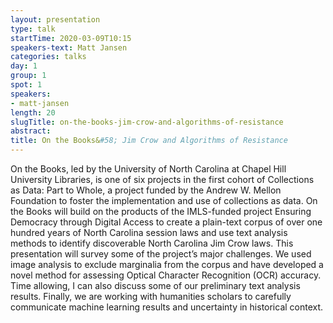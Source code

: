 ```yaml
---
layout: presentation
type: talk
startTime: 2020-03-09T10:15
speakers-text: Matt Jansen
categories: talks
day: 1
group: 1
spot: 1
speakers:
- matt-jansen
length: 20
slugTitle: on-the-books-jim-crow-and-algorithms-of-resistance
abstract:
title: On the Books&#58; Jim Crow and Algorithms of Resistance
---
```

On the Books, led by the University of North Carolina at Chapel Hill University Libraries, is one of six projects in the first cohort of Collections as Data: Part to Whole, a project funded by the Andrew W. Mellon Foundation to foster the implementation and use of collections as data. On the Books will build on the products of the IMLS-funded project Ensuring Democracy through Digital Access to create a plain-text corpus of over one hundred years of North Carolina session laws and use text analysis methods to identify discoverable North Carolina Jim Crow laws. This presentation will survey some of the project’s major challenges. We used image analysis to exclude marginalia from the corpus and have developed a novel method for assessing Optical Character Recognition (OCR) accuracy.  Time allowing, I can also discuss some of our preliminary text analysis results.  Finally, we are working with humanities scholars to carefully communicate machine learning results and uncertainty in historical context.
